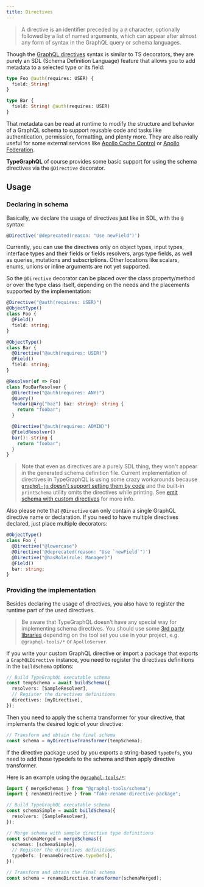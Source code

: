```yaml
---
title: Directives
---
```


> A directive is an identifier preceded by a `@` character, optionally followed by a list of named arguments, which can appear after almost any form of syntax in the GraphQL query or schema languages.

Though the [GraphQL directives](https://www.apollographql.com/docs/graphql-tools/schema-directives) syntax is similar to TS decorators, they are purely an SDL (Schema Definition Language) feature that allows you to add metadata to a selected type or its field:

```graphql
type Foo @auth(requires: USER) {
  field: String!
}

type Bar {
  field: String! @auth(requires: USER)
}
```

That metadata can be read at runtime to modify the structure and behavior of a GraphQL schema to support reusable code and tasks like authentication, permission, formatting, and plenty more. They are also really useful for some external services like [Apollo Cache Control](https://www.apollographql.com/docs/apollo-server/performance/caching/#adding-cache-hints-statically-in-your-schema) or [Apollo Federation](https://www.apollographql.com/docs/apollo-server/federation/introduction/#federated-schema-example).

**TypeGraphQL** of course provides some basic support for using the schema directives via the `@Directive` decorator.

## Usage

### Declaring in schema

Basically, we declare the usage of directives just like in SDL, with the `@` syntax:

```ts
@Directive('@deprecated(reason: "Use newField")')
```

Currently, you can use the directives only on object types, input types, interface types and their fields or fields resolvers, args type fields, as well as queries, mutations and subscriptions. Other locations like scalars, enums, unions or inline arguments are not yet supported.

So the `@Directive` decorator can be placed over the class property/method or over the type class itself, depending on the needs and the placements supported by the implementation:

```ts
@Directive("@auth(requires: USER)")
@ObjectType()
class Foo {
  @Field()
  field: string;
}

@ObjectType()
class Bar {
  @Directive("@auth(requires: USER)")
  @Field()
  field: string;
}

@Resolver(of => Foo)
class FooBarResolver {
  @Directive("@auth(requires: ANY)")
  @Query()
  foobar(@Arg("baz") baz: string): string {
    return "foobar";
  }

  @Directive("@auth(requires: ADMIN)")
  @FieldResolver()
  bar(): string {
    return "foobar";
  }
}
```

> Note that even as directives are a purely SDL thing, they won't appear in the generated schema definition file. Current implementation of directives in TypeGraphQL is using some crazy workarounds because [`graphql-js` doesn't support setting them by code](https://github.com/graphql/graphql-js/issues/1343) and the built-in `printSchema` utility omits the directives while printing. See [emit schema with custom directives](./emit-schema.md#emit-schema-with-custom-directives) for more info.

Also please note that `@Directive` can only contain a single GraphQL directive name or declaration. If you need to have multiple directives declared, just place multiple decorators:

```ts
@ObjectType()
class Foo {
  @Directive("@lowercase")
  @Directive('@deprecated(reason: "Use `newField`")')
  @Directive("@hasRole(role: Manager)")
  @Field()
  bar: string;
}
```

### Providing the implementation

Besides declaring the usage of directives, you also have to register the runtime part of the used directives.

> Be aware that TypeGraphQL doesn't have any special way for implementing schema directives. You should use some [3rd party libraries](https://the-guild.dev/graphql/tools/docs/schema-directives#implementing-schema-directives) depending on the tool set you use in your project, e.g. `@graphql-tools/*` or `ApolloServer`.

If you write your custom GraphQL directive or import a package that exports a `GraphQLDirective` instance, you need to register the directives definitions in the `buildSchema` options:

```ts
// Build TypeGraphQL executable schema
const tempSchema = await buildSchema({
  resolvers: [SampleResolver],
  // Register the directives definitions
  directives: [myDirective],
});
```

Then you need to apply the schema transformer for your directive, that implements the desired logic of your directive:

```ts
// Transform and obtain the final schema
const schema = myDirectiveTransformer(tempSchema);
```

If the directive package used by you exports a string-based `typeDefs`, you need to add those typedefs to the schema and then apply directive transformer.

Here is an example using the [`@graphql-tools/*`](https://the-guild.dev/graphql/tools):

```ts
import { mergeSchemas } from "@graphql-tools/schema";
import { renameDirective } from "fake-rename-directive-package";

// Build TypeGraphQL executable schema
const schemaSimple = await buildSchema({
  resolvers: [SampleResolver],
});

// Merge schema with sample directive type definitions
const schemaMerged = mergeSchemas({
  schemas: [schemaSimple],
  // Register the directives definitions
  typeDefs: [renameDirective.typeDefs],
});

// Transform and obtain the final schema
const schema = renameDirective.transformer(schemaMerged);
```
